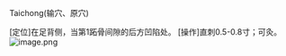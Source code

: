 Taichong(输穴、原穴)

[定位]在足背侧，当第1跖骨间隙的后方凹陷处。 
[操作]直刺0.5-0.8寸；可灸。
![image.png](https://picgo18719498306.oss-cn-guangzhou.aliyuncs.com/20250424004141632.png)
